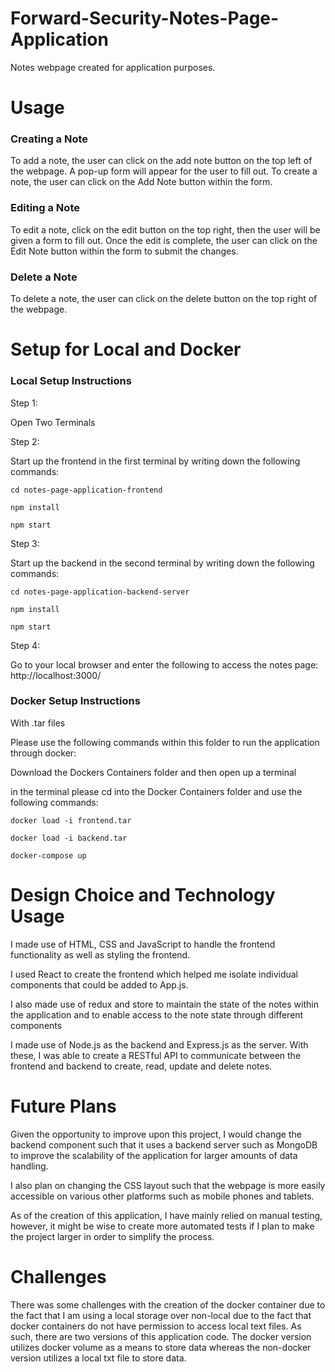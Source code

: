 # Forward-Security-Notes-Page-Application

Notes webpage created for application purposes. 

# Usage

### Creating a Note
To add a note, the user can click on the add note button on the top left of the webpage. A pop-up form will appear for the user to fill out. To create a note, the user can click on the Add Note button within the form.

### Editing a Note
To edit a note, click on the edit button on the top right, then the user will be given a form to fill out. Once the edit is complete, the user can click on the Edit Note button within the form to submit the changes.

### Delete a Note
To delete a note, the user can click on the delete button on the top right of the webpage.

# Setup for Local and Docker

### Local Setup Instructions

Step 1:

Open Two Terminals

Step 2: 

Start up the frontend in the first terminal by writing down the following commands:

`cd notes-page-application-frontend`

`npm install`

`npm start`

Step 3:

Start up the backend in the second terminal by writing down the following commands:

`cd notes-page-application-backend-server`

`npm install`

`npm start`

Step 4: 

Go to your local browser and enter the following to access the notes page: http://localhost:3000/

### Docker Setup Instructions

With .tar files

Please use the following commands within this folder to run the application through docker:

Download the Dockers Containers folder and then open up a terminal

in the terminal please cd into the Docker Containers folder and use the following commands:

`docker load -i frontend.tar`

`docker load -i backend.tar`

`docker-compose up`


# Design Choice and Technology Usage

I made use of HTML, CSS and JavaScript to handle the frontend functionality as well as styling the frontend.

I used React to create the frontend which helped me isolate individual components that could be added to App.js. 

I also made use of redux and store to maintain the state of the notes within the application and to enable access to the note state through different components

I made use of Node.js as the backend and Express.js as the server. With these, I was able to create a RESTful API to communicate between the frontend and backend to create, read, update and delete notes. 



# Future Plans

Given the opportunity to improve upon this project, I would change the backend component such that it uses a backend server such as MongoDB to improve the scalability of the application for larger amounts of data handling. 

I also plan on changing the CSS layout such that the webpage is more easily accessible on various other platforms such as mobile phones and tablets.

As of the creation of this application, I have mainly relied on manual testing, however, it might be wise to create more automated tests if I plan to make the project larger in order to simplify the process. 

# Challenges
There was some challenges with the creation of the docker container due to the fact that I am using a local storage over non-local due to the fact that docker containers do not have permission to access local text files. As such, there are two versions of this application code. The docker version utilizes docker volume as a means to store data whereas the non-docker version utilizes a local txt file to store data.